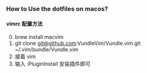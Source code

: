 ### How to Use the dotfiles on macos?

#### vimrc 配置方法

0. brew install macvim
1. git clone git@github.com:VundleVim/Vundle.vim.git ~/.vim/bundle/Vundle.vim
2. 接着 vim
3. 输入 :PluginInstall 安装插件即可



